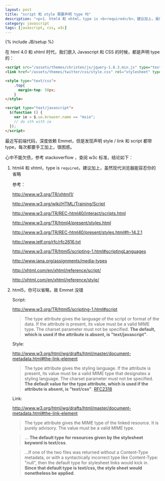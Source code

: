 ```yaml
---
layout: post
title: "script 和 style 需要声明 type 吗"
description: "<p>1. html4 和 xhtml，type is <b>required</b>，建议加上，虽然现代浏览器能容忍你的省略；</p><p>2. html5，你可以省略，故 Emmet 的做法没错。</p>"
category: javascript
tags: [javascript, css, w3c]
---
```

{% include JB/setup %}

在 html 4.0 和 xhtml 时代，我们嵌入 Javascript 和 CSS 的时候，都是声明 type 的：

```html
<script src="/assets/themes/christen/js/jquery-1.8.3.min.js" type="text/javascript"></script>
<link href="/assets/themes/twitter/css/style.css" rel="stylesheet" type="text/css" media="all">

<style type="text/css">
    .top{
      margin-top: 50px;
    }
</style>

<script type="text/javascript">
  $(function () {
    var ie = $.ua.browser.name == "msie";
  	// do sth with ie
  });
</script>
```

最近写前端代码，深度依赖 Emmet，但是发现声明 style / link 和 script 都带 type，每次都要手工加上，很困惑。

心中不能欠债，参考 stackoverflow ，查阅 w3c 标准，结论如下：


1. html4 和 xhtml，type is `required`，建议加上，虽然现代浏览器能容忍你的省略

	参考：

	<http://www.w3.org/TR/xhtml1/>

	<http://www.w3.org/wiki/HTML/Training/Script>

	<http://www.w3.org/TR/REC-html40/interact/scripts.html>

	<http://www.w3.org/TR/html4/present/styles.html>

	<http://www.w3.org/TR/REC-html40/present/styles.html#h-14.2.1>

	<http://www.ietf.org/rfc/rfc2616.txt>

	<http://www.w3.org/TR/html5/scripting-1.html#scriptingLanguages>

	<http://www.iana.org/assignments/media-types>

	<http://xhtml.com/en/xhtml/reference/script/> 

	<http://xhtml.com/en/xhtml/reference/style/>


2. html5，你可以省略，故 Emmet 没错


	Script:

	<http://www.w3.org/TR/html5/scripting-1.html#script>

	>The type attribute gives the language of the script or format of the data. If the attribute is present, its value must be a valid MIME type. The charset parameter must not be specified. **The default, which is used if the attribute is absent, is "text/javascript"**.


	Style:

	<http://www.w3.org/html/wg/drafts/html/master/document-metadata.html#the-link-element>

	>The type attribute gives the styling language. If the attribute is present, its value must be a valid MIME type that designates a styling language. The charset parameter must not be specified. **The default value for the type attribute, which is used if the attribute is absent, is "text/css"**. [RFC2318](http://www.w3.org/html/wg/drafts/html/master/iana.html#refsRFC2318)

	Link:

	<http://www.w3.org/html/wg/drafts/html/master/document-metadata.html#the-link-element>

	>The type attribute gives the MIME type of the linked resource. It is purely advisory. The value must be a valid MIME type.

	>... **The default type for resources given by the stylesheet keyword is text/css**.

	>...If one of the two files was returned without a Content-Type metadata, or with a syntactically incorrect type like Content-Type: "null", then the default type for stylesheet links would kick in. **Since that default type is text/css, the style sheet would nonetheless be applied**.

